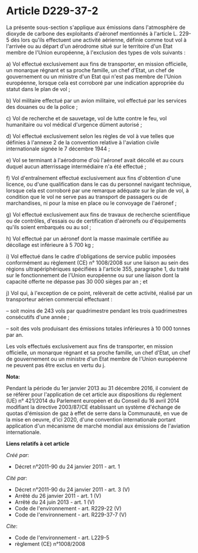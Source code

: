 # Article D229-37-2

La présente sous-section s'applique aux émissions dans l'atmosphère de dioxyde de carbone des exploitants d'aéronef
mentionnés à l'article L. 229-5 dès lors qu'ils effectuent une activité aérienne, définie comme tout vol à l'arrivée ou au
départ d'un aérodrome situé sur le territoire d'un Etat membre de l'Union européenne, à l'exclusion des types de vols
suivants :

a) Vol effectué exclusivement aux fins de transporter, en mission officielle, un monarque régnant et sa proche famille, un
chef d'Etat, un chef de gouvernement ou un ministre d'un Etat qui n'est pas membre de l'Union européenne, lorsque cela est
corroboré par une indication appropriée du statut dans le plan de vol ;

b) Vol militaire effectué par un avion militaire, vol effectué par les services des douanes ou de la police ;

c) Vol de recherche et de sauvetage, vol de lutte contre le feu, vol humanitaire ou vol médical d'urgence dûment autorisé ;

d) Vol effectué exclusivement selon les règles de vol à vue telles que définies à l'annexe 2 de la convention relative à
l'aviation civile internationale signée le 7 décembre 1944 ;

e) Vol se terminant à l'aérodrome d'où l'aéronef avait décollé et au cours duquel aucun atterrissage intermédiaire n'a été
effectué ;

f) Vol d'entraînement effectué exclusivement aux fins d'obtention d'une licence, ou d'une qualification dans le cas du
personnel navigant technique, lorsque cela est corroboré par une remarque adéquate sur le plan de vol, à condition que le vol
ne serve pas au transport de passagers ou de marchandises, ni pour la mise en place ou le convoyage de l'aéronef ;

g) Vol effectué exclusivement aux fins de travaux de recherche scientifique ou de contrôles, d'essais ou de certification
d'aéronefs ou d'équipements qu'ils soient embarqués ou au sol ;

h) Vol effectué par un aéronef dont la masse maximale certifiée au décollage est inférieure à 5 700 kg ;

i) Vol effectué dans le cadre d'obligations de service public imposées conformément au règlement (CE) n° 1008/2008 sur une
liaison au sein des régions ultrapériphériques spécifiées à l'article 355, paragraphe 1, du traité sur le fonctionnement de
l'Union européenne ou sur une liaison dont la capacité offerte ne dépasse pas 30 000 sièges par an ; et

j) Vol qui, à l'exception de ce point, relèverait de cette activité, réalisé par un transporteur aérien commercial
effectuant :

– soit moins de 243 vols par quadrimestre pendant les trois quadrimestres consécutifs d'une année ;

– soit des vols produisant des émissions totales inférieures à 10 000 tonnes par an.

Les vols effectués exclusivement aux fins de transporter, en mission officielle, un monarque régnant et sa proche famille, un
chef d'Etat, un chef de gouvernement ou un ministre d'un Etat membre de l'Union européenne ne peuvent pas être exclus en
vertu du j.

**Nota:**

Pendant la période du 1er janvier 2013 au 31 décembre 2016, il convient de se référer pour l'application de cet article aux
dispositions du règlement (UE) n° 421/2014 du Parlement européen et du Conseil du 16 avril 2014 modifiant la directive
2003/87/CE établissant un système d'échange de quotas d'émission de gaz à effet de serre dans la Communauté, en vue de la
mise en oeuvre, d'ici 2020, d'une convention internationale portant application d'un mécanisme de marché mondial aux
émissions de l'aviation internationale.

**Liens relatifs à cet article**

_Créé par_:

  - Décret n°2011-90 du 24 janvier 2011 - art. 1

_Cité par_:

  - Décret n°2011-90 du 24 janvier 2011 - art. 3 (V)
  - Arrêté du 26 janvier 2011 - art. 1 (V)
  - Arrêté du 24 juin 2013 - art. 1 (V)
  - Code de l'environnement - art. R229-22 (V)
  - Code de l'environnement - art. R229-37-7 (V)

_Cite_:

  - Code de l'environnement - art. L229-5
  - règlement (CE) n°1008/2008

